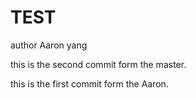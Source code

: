 # TEST
author Aaron yang

this is the second commit form the master.

this is the first commit form the Aaron.

